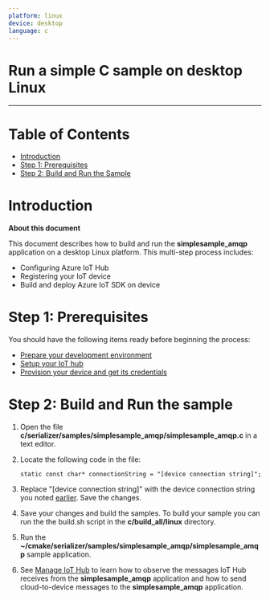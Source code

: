 ```yaml
---
platform: linux
device: desktop
language: c
---
```


Run a simple C sample on desktop Linux
===
---

# Table of Contents

-   [Introduction](#Introduction)
-   [Step 1: Prerequisites](#Step-1-Prerequisites)
-   [Step 2: Build and Run the Sample](#Step-2-Build)

<a name="Introduction"></a>
# Introduction

**About this document**

This document describes how to build and run the **simplesample_amqp** application on a desktop Linux platform. This multi-step process includes:
-   Configuring Azure IoT Hub
-   Registering your IoT device
-   Build and deploy Azure IoT SDK on device

<a name="Step-1-Prerequisites"></a>
# Step 1: Prerequisites

You should have the following items ready before beginning the process:

-   [Prepare your development environment][setup-devbox-linux]
-   [Setup your IoT hub][lnk-setup-iot-hub]
-   [Provision your device and get its credentials][lnk-manage-iot-hub]

<a name="Step-2-Build"></a>
# Step 2: Build and Run the sample

1.   Open the file **c/serializer/samples/simplesample_amqp/simplesample_amqp.c** in a text editor.

2.   Locate the following code in the file:
      ```
      static const char* connectionString = "[device connection string]";
      ```
3.   Replace "[device connection string]" with the device connection string you noted [earlier](#Step-1-Prerequisites). Save the changes.

5.   Save your changes and build the samples. To build your sample you can run the the build.sh script in the **c/build_all/linux** directory.

6.   Run the **~/cmake/serializer/samples/simplesample_amqp/simplesample_amqp** sample application.

7.   See [Manage IoT Hub][lnk-manage-iot-hub] to learn how to observe the messages IoT Hub receives from the **simplesample_amqp** application and how to send cloud-to-device messages to the **simplesample_amqp** application.

[setup-devbox-linux]: https://github.com/Azure/azure-iot-sdks/blob/master/c/doc/devbox_setup.md

[lnk-setup-iot-hub]: ../setup_iothub.md
[lnk-manage-iot-hub]: ../manage_iot_hub.md